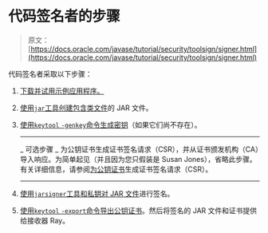 # 代码签名者的步骤

> 原文： [https://docs.oracle.com/javase/tutorial/security/toolsign/signer.html](https://docs.oracle.com/javase/tutorial/security/toolsign/signer.html)

代码签名者采取以下步骤：

1.  [下载并试用示例应用程序。](step1.html)
2.  [使用`jar`工具创建包含类文件](step2.html)的 JAR 文件。
3.  [使用`keytool` `-genkey`命令生成密钥](step3.html)（如果它们尚不存在）。

    * * *

    _ 可选步骤 _ 为公钥证书生成证书签名请求（CSR），并从证书颁发机构（CA）导入响应。为简单起见（并且因为您只假装是 Susan Jones），省略此步骤。有关详细信息，请参阅[为公钥证书](../sigcert/index.html#GenCSR)生成证书签名请求（CSR）。

    * * *

4.  [使用`jarsigner`工具和私钥对 JAR 文件](step4.html)进行签名。
5.  [使用`keytool` `-export`命令导出公钥证书](step5.html)。然后将签名的 JAR 文件和证书提供给接收器 Ray。